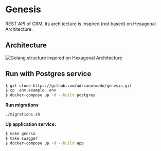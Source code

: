 # Genesis

REST API of CRM, its architecture is inspired (not based) on Hexagonal Architecture.

## Architecture

![Golang structure inspired on Hexagonal Architecture](https://i.imgur.com/pHIlCL5.png)

## Run with Postgres service

```bash
$ git clone https://github.com/adrianolmedo/genesis.git
$ cp .env.example .env
$ docker-compose up -d --build postgres
```

**Run migrations**

```bash
./migrations.sh
```

**Up application service:**

```bash
$ make genrsa
$ make swagger
$ docker-compose up -d --build app
```
